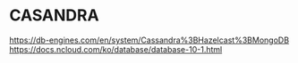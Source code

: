 # CASANDRA

<https://db-engines.com/en/system/Cassandra%3BHazelcast%3BMongoDB>
<https://docs.ncloud.com/ko/database/database-10-1.html>